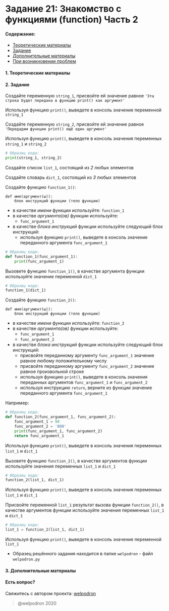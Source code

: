 # Задание 21: Знакомство с функциями (function) Часть 2

#### Содержание:

+ [Теоретические материалы](#)
+ [Задание](#)
+ [Дополнительные материалы](#)
+ [При возникновении проблем](#Issues)

#### <a name=""></a> 1. Теоретические материалы



#### <a name=""></a> 2. Задание

Создайте переменную `string_1`, присвойте ей значение равное `'Эта строка будет передана в функцию print() как аргумент'`

Используя функцию `print()`, выведете в консоль значение переменной `string_1`

Создайте переменную `string_2`, присвойте ей значение равное `'Передадим функции print() ещё один аргумент'`

Используя функцию `print()`, выведете в консоль значения переменных `string_1` и `string_2`

```python
# Образец кода: 
print(string_1, string_2)
```

Создайте список `list_1`, состоящий из *2* любых элементов

Создайте словарь `dict_1`, состоящий из *3* любых элементов

Создайте функцию `function_1()`:

```
def имя(аргумент(ы)):
    блок инструкций функции (тело функции)
```

* в качестве *имени* функции используйте: `function_1`
* в качестве *аргумента(ов)* функции используйте:
    * `func_argument_1`
* в качестве *блока инструкций* функции используйте следующий блок инструкций:
    * используя функцию `print()`, выведете в консоль значение переданного аргумента `func_argument_1` 

```python
# Образец кода: 
def function_1(func_argument_1):
    print(func_argument_1)
```

Вызовете функцию `function_1()`, в качестве аргумента функции используйте значение переменной `dict_1` 

```python
# Образец кода: 
function_1(dict_1)
```

Создайте функцию `function_2()`:

```
def имя(аргумент(ы)):
    блок инструкций функции (тело функции)
```

* в качестве *имени* функции используйте: `function_2`
* в качестве *аргумента(ов)* функции используйте:
    * `func_argument_1`
    * `func_argument_2`
* в качестве *блока инструкций* функции используйте следующий блок инструкций:
    * присвойте переданному аргументу `func_argument_1` значение равное любому положительному числу
    * присвойте переданному аргументу `func_argument_2` значение равное произвольной строке
    * используя функцию `print()`, выведете в консоль значения переданных аргументов `func_argument_1` и `func_argument_2`
    * используя инструкцию `return`, верните из функции значение переданного аргумента `func_argument_1`

Например:

```python
# Образец кода: 
def function_2(func_argument_1, func_argument_2):
    func_argument_1 = 90
    func_argument_2 = '800'
    print(func_argument_1, func_argument_2)
    return func_argument_1
```

Используя функцию `print()`, выведете в консоль значения переменных `list_1` и `dict_1`

Вызовете функцию `function_2()`, в качестве аргументов функции используйте значения переменных `list_1` и `dict_1` 

```python
# Образец кода: 
function_2(list_1, dict_1)
```

Используя функцию `print()`, выведете в консоль значения переменных `list_1` и `dict_1`

Присвойте переменной `list_1` результат вызова функции `function_2()`, в качестве аргументов функции используйте значения переменных `list_1` и `dict_1`

```python
# Образец кода: 
list_1 = function_2(list_1, dict_1)
```

Используя функцию `print()`, выведете в консоль значение переменной `list_1`

* Образец решённого задания находится в папке `welpodron` - файл `welpodron.py`

#### <a name=""></a> 3. Дополнительные материалы



#### <a name="Issues"></a> Есть вопрос?

Свяжитесь с автором проекта: [welpodron](https://vk.com/welpodron)

> @welpodron 2020